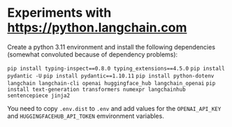 # Experiments with https://python.langchain.com

Create a python 3.11 environment and install the following dependencies (somewhat convoluted because of dependency
problems):

`pip install typing-inspect==0.8.0 typing_extensions==4.5.0`
`pip install pydantic -U`
`pip install pydantic==1.10.11`
`pip install python-dotenv langchain langchain-cli openai huggingface_hub langchain_openai`
`pip install text-generation transformers numexpr langchainhub sentencepiece jinja2`

You need to copy `.env.dist` to `.env` and add values for the `OPENAI_API_KEY` and `HUGGINGFACEHUB_API_TOKEN`
emvironment variables.


